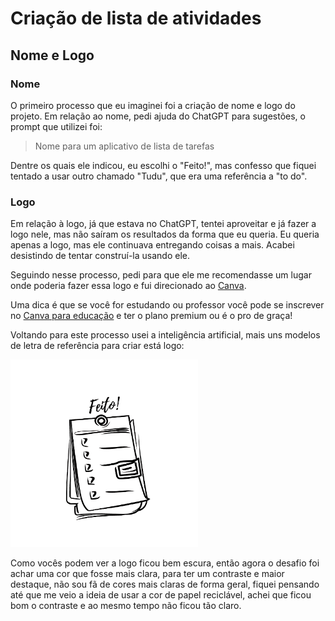 # Criação de lista de atividades

## Nome e Logo

### Nome
O primeiro processo que eu imaginei foi a criação de nome e logo do projeto. Em relação ao nome, pedi ajuda do ChatGPT para sugestões, o prompt que utilizei foi:

> Nome para um aplicativo de lista de tarefas 

Dentre os quais ele indicou, eu escolhi o "Feito!", mas confesso que fiquei tentado a usar outro chamado "Tudu", que era uma referência a "to do".

### Logo
Em relação à logo, já que estava no ChatGPT, tentei aproveitar e já fazer a logo nele, mas não saíram os resultados da forma que eu queria. Eu queria apenas a logo, mas ele continuava entregando coisas a mais. Acabei desistindo de tentar construí-la usando ele.  

Seguindo nesse processo, pedi para que ele me recomendasse um lugar onde poderia fazer essa logo e fui direcionado ao [Canva](https://www.canva.com/). 

Uma dica é que se você for estudando ou professor você pode se inscrever no [Canva para educação](https://www.canva.com/pt_br/educacao/) e ter o plano premium ou é o pro de graça!

Voltando para este processo usei a inteligência artificial, mais uns modelos de letra de referência para criar está logo:

<img src="./img/Feito!.png" style="height:300px">

Como vocês podem ver a logo ficou bem escura, então agora o desafio foi achar uma cor que fosse mais clara, para ter um contraste e maior destaque, não sou fã de cores mais claras de forma geral, fiquei pensando até que me veio a ideia de usar a cor de papel reciclável, achei que ficou bom o contraste e ao mesmo tempo não ficou tão claro.


